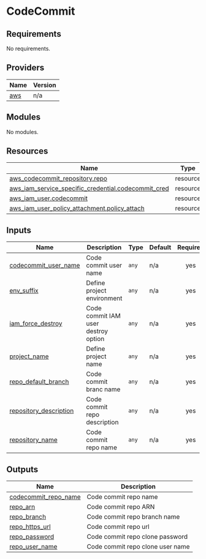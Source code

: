 # CodeCommit

<!-- BEGINNING OF PRE-COMMIT-TERRAFORM DOCS HOOK -->
## Requirements

No requirements.

## Providers

| Name | Version |
|------|---------|
| <a name="provider_aws"></a> [aws](#provider\_aws) | n/a |

## Modules

No modules.

## Resources

| Name | Type |
|------|------|
| [aws_codecommit_repository.repo](https://registry.terraform.io/providers/hashicorp/aws/latest/docs/resources/codecommit_repository) | resource |
| [aws_iam_service_specific_credential.codecommit_cred](https://registry.terraform.io/providers/hashicorp/aws/latest/docs/resources/iam_service_specific_credential) | resource |
| [aws_iam_user.codecommit](https://registry.terraform.io/providers/hashicorp/aws/latest/docs/resources/iam_user) | resource |
| [aws_iam_user_policy_attachment.policy_attach](https://registry.terraform.io/providers/hashicorp/aws/latest/docs/resources/iam_user_policy_attachment) | resource |

## Inputs

| Name | Description | Type | Default | Required |
|------|-------------|------|---------|:--------:|
| <a name="input_codecommit_user_name"></a> [codecommit\_user\_name](#input\_codecommit\_user\_name) | Code commit user name | `any` | n/a | yes |
| <a name="input_env_suffix"></a> [env\_suffix](#input\_env\_suffix) | Define project environment | `any` | n/a | yes |
| <a name="input_iam_force_destroy"></a> [iam\_force\_destroy](#input\_iam\_force\_destroy) | Code commit IAM user destroy option | `any` | n/a | yes |
| <a name="input_project_name"></a> [project\_name](#input\_project\_name) | Define project name | `any` | n/a | yes |
| <a name="input_repo_default_branch"></a> [repo\_default\_branch](#input\_repo\_default\_branch) | Code commit branc name | `any` | n/a | yes |
| <a name="input_repository_description"></a> [repository\_description](#input\_repository\_description) | Code commit repo description | `any` | n/a | yes |
| <a name="input_repository_name"></a> [repository\_name](#input\_repository\_name) | Code commit repo name | `any` | n/a | yes |

## Outputs

| Name | Description |
|------|-------------|
| <a name="output_codecommit_repo_name"></a> [codecommit\_repo\_name](#output\_codecommit\_repo\_name) | Code commit repo name |
| <a name="output_repo_arn"></a> [repo\_arn](#output\_repo\_arn) | Code commit repo ARN |
| <a name="output_repo_branch"></a> [repo\_branch](#output\_repo\_branch) | Code commit repo branch name |
| <a name="output_repo_https_url"></a> [repo\_https\_url](#output\_repo\_https\_url) | Code commit repo url |
| <a name="output_repo_password"></a> [repo\_password](#output\_repo\_password) | Code commit repo clone password |
| <a name="output_repo_user_name"></a> [repo\_user\_name](#output\_repo\_user\_name) | Code commit repo clone user name |
<!-- END OF PRE-COMMIT-TERRAFORM DOCS HOOK -->
